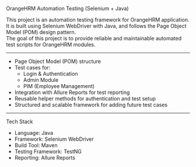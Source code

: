 OrangeHRM Automation Testing (Selenium + Java)


This project is an automation testing framework for OrangeHRM application.  
It is built using Selenium WebDriver with Java, and follows the Page Object Model (POM) design pattern.  
The goal of this project is to provide reliable and maintainable automated test scripts for OrangeHRM modules.

---


- Page Object Model (POM) structure
- Test cases for:
  - Login & Authentication
  - Admin Module
  - PIM (Employee Management)
- Integration with Allure Reports for test reporting
- Reusable helper methods for authentication and test setup
- Structured and scalable framework for adding future test cases

---

 Tech Stack
- Language: Java  
- Framework: Selenium WebDriver  
- Build Tool: Maven  
- Testing Framework: TestNG  
- Reporting: Allure Reports  


